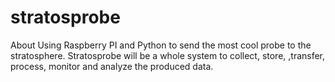 # stratosprobe
About
Using Raspberry PI and Python to send the most cool probe to the stratosphere. Stratosprobe will be a whole system to collect, store, ,transfer, process, monitor and analyze the produced data.
